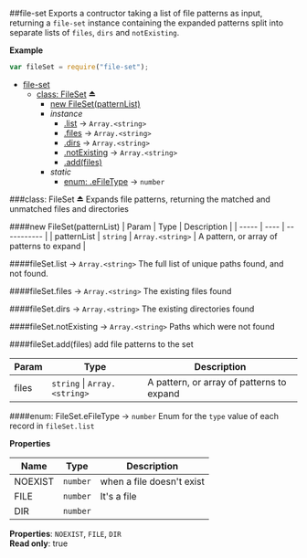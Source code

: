 <a name="module_file-set"></a>
##file-set
Exports a contructor taking a list of file patterns as input, returning a `file-set` instance containing the expanded patterns split into separate lists of `files`, `dirs` and `notExisting`.

**Example**  
```js
var fileSet = require("file-set");
```

* [file-set](#module_file-set)
  * [class: FileSet](#exp_module_file-set--FileSet) ⏏
    * [new FileSet(patternList)](#new_module_file-set--FileSet_new)
    * _instance_
      * [.list](#module_file-set--FileSet#list) → <code>Array.&lt;string&gt;</code>
      * [.files](#module_file-set--FileSet#files) → <code>Array.&lt;string&gt;</code>
      * [.dirs](#module_file-set--FileSet#dirs) → <code>Array.&lt;string&gt;</code>
      * [.notExisting](#module_file-set--FileSet#notExisting) → <code>Array.&lt;string&gt;</code>
      * [.add(files)](#module_file-set--FileSet#add)
    * _static_
      * [enum: .eFileType](#module_file-set--FileSet.eFileType) → <code>number</code>

<a name="exp_module_file-set--FileSet"></a>
###class: FileSet ⏏
Expands file patterns, returning the matched and unmatched files and directories

<a name="new_module_file-set--FileSet_new"></a>
####new FileSet(patternList)
| Param | Type | Description |
| ----- | ---- | ----------- |
| patternList | <code>string</code> \| <code>Array.&lt;string&gt;</code> | A pattern, or array of patterns to expand |

<a name="module_file-set--FileSet#list"></a>
####fileSet.list → <code>Array.&lt;string&gt;</code>
The full list of unique paths found, and not found.

<a name="module_file-set--FileSet#files"></a>
####fileSet.files → <code>Array.&lt;string&gt;</code>
The existing files found

<a name="module_file-set--FileSet#dirs"></a>
####fileSet.dirs → <code>Array.&lt;string&gt;</code>
The existing directories found

<a name="module_file-set--FileSet#notExisting"></a>
####fileSet.notExisting → <code>Array.&lt;string&gt;</code>
Paths which were not found

<a name="module_file-set--FileSet#add"></a>
####fileSet.add(files)
add file patterns to the set

| Param | Type | Description |
| ----- | ---- | ----------- |
| files | <code>string</code> \| <code>Array.&lt;string&gt;</code> | A pattern, or array of patterns to expand |

<a name="module_file-set--FileSet.eFileType"></a>
####enum: FileSet.eFileType → <code>number</code>
Enum for the `type` value of each record in `fileSet.list`

**Properties**

| Name | Type | Description |
| ---- | ---- | ----------- |
| NOEXIST | <code>number</code> | when a file doesn't exist |
| FILE | <code>number</code> | It's a file |
| DIR | <code>number</code> |  |

**Properties**: `NOEXIST`, `FILE`, `DIR`  
**Read only**: true  
